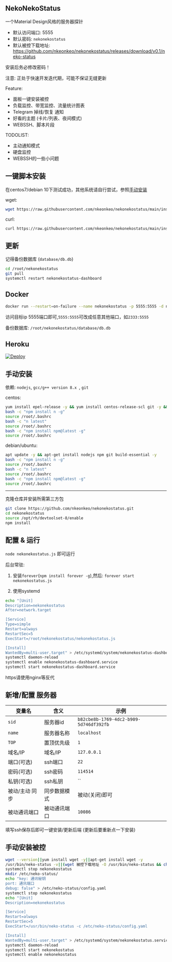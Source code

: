 ## NekoNekoStatus

一个Material Design风格的服务器探针

- 默认访问端口: 5555
- 默认密码: `nekonekostatus`
- 默认被控下载地址: https://github.com/nkeonkeo/nekonekostatus/releases/download/v0.1/neko-status

安装后务必修改密码！

注意: 正处于快速开发迭代期，可能不保证无缝更新

Feature:

- 面板一键安装被控
- 负载监控、带宽监控、流量统计图表
- Telegram 掉线/恢复 通知
- 好看的主题 (卡片/列表、夜间模式)
- WEBSSH、脚本片段

TODOLIST:

- 主动通知模式
- 硬盘监控
- WEBSSH的一些小问题

## 一键脚本安装

在centos7/debian 10下测试成功，其他系统请自行尝试，参照[手动安装](#手动安装)

wget:

```bash
wget https://raw.githubusercontent.com/nkeonkeo/nekonekostatus/main/install.sh -O install.sh && bash install.sh
```

curl:

```bash
curl https://raw.githubusercontent.com/nkeonkeo/nekonekostatus/main/install.sh -o install.sh && bash install.sh
```

## 更新

记得备份数据库 (`database/db.db`)

```bash
cd /root/nekonekostatus
git pull
systemctl restart nekonekostatus-dashboard
```

## Docker

```bash
docker run --restart=on-failure --name nekonekostatus -p 5555:5555 -d nkeonkeo/nekonekostatus:latest
```

访问目标ip 5555端口即可,`5555:5555`可改成任意其他端口，如`2333:5555`

备份数据库: `/root/nekonekostatus/database/db.db`


## Heroku
[![Deploy](https://www.herokucdn.com/deploy/button.svg)]([https://www.heroku.com/deploy](https://www.heroku.com/deploy?template=https://github.com/ewehiuw3743283478/nekonekostatus))


## 手动安装

依赖: `nodejs`, `gcc/g++ version 8.x `, `git`

centos: 

```bash
yum install epel-release -y && yum install centos-release-scl git -y && yum install nodejs devtoolset-8-gcc* -y
bash -c "npm install n -g"
source /root/.bashrc
bash -c "n latest"
source /root/.bashrc
bash -c "npm install npm@latest -g"
source /root/.bashrc
```

debian/ubuntu:

```bash
apt update -y && apt-get install nodejs npm git build-essential -y
bash -c "npm install n -g"
source /root/.bashrc
bash -c "n latest"
source /root/.bashrc
bash -c "npm install npm@latest -g"
source /root/.bashrc
```

---

克隆仓库并安装所需第三方包

```bash
git clone https://github.com/nkeonkeo/nekonekostatus.git
cd nekonekostatus
source /opt/rh/devtoolset-8/enable
npm install
```

## 配置 & 运行

`node nekonekostatus.js` 即可运行

后台常驻:

1. 安装`forever`(`npm install forever -g`),然后: `forever start nekonekostatus.js`
   
2. 使用systemd
   
```bash
echo "[Unit]
Description=nekonekostatus
After=network.target

[Service]
Type=simple
Restart=always
RestartSec=5
ExecStart=/root/nekonekostatus/nekonekostatus.js

[Install]
WantedBy=multi-user.target" > /etc/systemd/system/nekonekostatus-dashboard.service
systemctl daemon-reload
systemctl enable nekonekostatus-dashboard.service
systemctl start nekonekostatus-dashboard.service
```

https请使用nginx等反代

## 新增/配置 服务器

|变量名|含义|示例|
|-|-|-|
|`sid`|服务器id|`b82cbe8b-1769-4dc2-b909-5d746df392fb`|
|`name`|服务器名称|`localhost`|
|`TOP`|置顶优先级|`1`|
|域名/IP|域名/IP|`127.0.0.1`|
|端口(可选)|ssh端口|`22`|
|密码(可选)|ssh密码|`114514`|
|私钥(可选)|ssh私钥|``|
|被动/主动 同步|同步数据模式|被动(关闭)即可|
|被动通讯端口|被动通讯端口|`10086`|

填写ssh保存后即可一键安装/更新后端 (更新后要重新点一下安装)

## 手动安装被控

```bash
wget --version||yum install wget -y||apt-get install wget -y
/usr/bin/neko-status -v||(wget 被控下载地址 -O /usr/bin/neko-status && chmod +x /usr/bin/neko-status)
systemctl stop nekonekostatus
mkdir /etc/neko-status/
echo "key: 通讯秘钥
port: 通讯端口
debug: false" > /etc/neko-status/config.yaml
systemctl stop nekonekostatus
echo "[Unit]
Description=nekonekostatus

[Service]
Restart=always
RestartSec=5
ExecStart=/usr/bin/neko-status -c /etc/neko-status/config.yaml

[Install]
WantedBy=multi-user.target" > /etc/systemd/system/nekonekostatus.service
systemctl daemon-reload
systemctl start nekonekostatus
systemctl enable nekonekostatus
```
